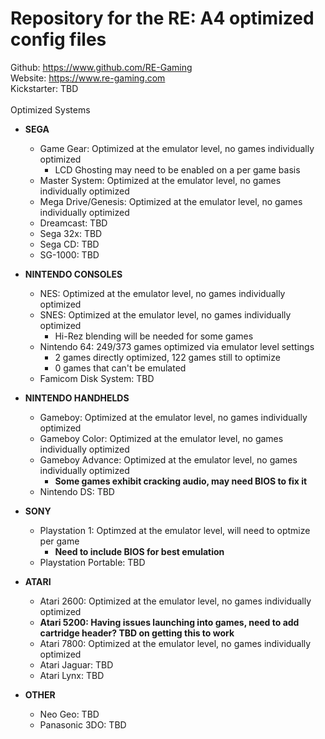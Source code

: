 # Repository for the RE: A4 optimized config files

Github: https://www.github.com/RE-Gaming <br />
Website: https://www.re-gaming.com <br />
Kickstarter: TBD <br />
<br />
Optimized Systems <br />
- **SEGA**
  - Game Gear: Optimized at the emulator level, no games individually optimized
    - LCD Ghosting may need to be enabled on a per game basis
  - Master System: Optimized at the emulator level, no games individually optimized
  - Mega Drive/Genesis: Optimized at the emulator level, no games individually optimized
  - Dreamcast: TBD
  - Sega 32x: TBD
  - Sega CD: TBD
  - SG-1000: TBD


- **NINTENDO CONSOLES**
  - NES: Optimized at the emulator level, no games individually optimized
  - SNES: Optimized at the emulator level, no games individually optimized
    - Hi-Rez blending will be needed for some games
  - Nintendo 64: 249/373 games optimized via emulator level settings
    - 2 games directly optimized, 122 games still to optimize
    - 0 games that can't be emulated
  - Famicom Disk System: TBD

- **NINTENDO HANDHELDS**
  - Gameboy: Optimized at the emulator level, no games individually optimized
  - Gameboy Color: Optimized at the emulator level, no games individually optimized
  - Gameboy Advance: Optimized at the emulator level, no games individually optimized
    - **Some games exhibit cracking audio, may need BIOS to fix it**
  - Nintendo DS: TBD

- **SONY**
  - Playstation 1: Optimzed at the emulator level, will need to optmize per game
    - **Need to include BIOS for best emulation**
  - Playstation Portable: TBD

- **ATARI**
  - Atari 2600: Optimized at the emulator level, no games individually optimized
  - **Atari 5200: Having issues launching into games, need to add cartridge header? TBD on getting this to work**
  - Atari 7800: Optimized at the emulator level, no games individually optimized
  - Atari Jaguar: TBD
  - Atari Lynx: TBD

- **OTHER**
  - Neo Geo: TBD
  - Panasonic 3DO: TBD
